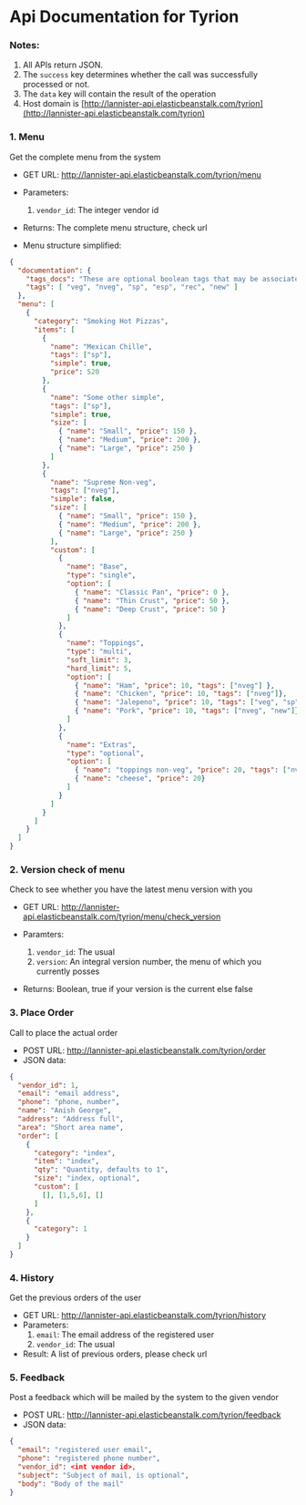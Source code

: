 # Api Documentation for Tyrion

### Notes:
1. All APIs return JSON.
2. The `success` key determines whether the call was successfully processed or not.
3. The `data` key will contain the result of the operation
4. Host domain is [http://lannister-api.elasticbeanstalk.com/tyrion](http://lannister-api.elasticbeanstalk.com/tyrion)


### 1. Menu
Get the complete menu from the system

* GET URL: http://lannister-api.elasticbeanstalk.com/tyrion/menu
* Parameters:
    1. `vendor_id`: The integer vendor id
  
* Returns: The complete menu structure, check url
* Menu structure simplified:
```JSON
{
  "documentation": {
    "tags_docs": "These are optional boolean tags that may be associated with a menu item and/or its toppings",
    "tags": [ "veg", "nveg", "sp", "esp", "rec", "new" ]
  },
  "menu": [
    {
      "category": "Smoking Hot Pizzas",
      "items": [
        {
          "name": "Mexican Chille",
          "tags": ["sp"],
          "simple": true,
          "price": 520
        },
        {
          "name": "Some other simple",
          "tags": ["sp"],
          "simple": true,
          "size": [
            { "name": "Small", "price": 150 },
            { "name": "Medium", "price": 200 },
            { "name": "Large", "price": 250 }
          ]
        },
        {
          "name": "Supreme Non-veg",
          "tags": ["nveg"],
          "simple": false,
          "size": [
            { "name": "Small", "price": 150 },
            { "name": "Medium", "price": 200 },
            { "name": "Large", "price": 250 }
          ],
          "custom": [
            {
              "name": "Base",
              "type": "single",
              "option": [
                { "name": "Classic Pan", "price": 0 },
                { "name": "Thin Crust", "price": 50 },
                { "name": "Deep Crust", "price": 50 }
              ]
            },
            {
              "name": "Toppings",
              "type": "multi",
              "soft_limit": 3,
              "hard_limit": 5,
              "option": [
                { "name": "Ham", "price": 10, "tags": ["nveg"] },
                { "name": "Chicken", "price": 10, "tags": ["nveg"]},
                { "name": "Jalepeno", "price": 10, "tags": ["veg", "sp"]},
                { "name": "Pork", "price": 10, "tags": ["nveg", "new"]}
              ]
            },
            {
              "name": "Extras",
              "type": "optional",
              "option": [
                { "name": "toppings non-veg", "price": 20, "tags": ["nveg"] },
                { "name": "cheese", "price": 20}
              ]
            }
          ]
        }
      ]
    }
  ]
}
```


### 2. Version check of menu
Check to see whether you have the latest menu version with you

* GET URL: http://lannister-api.elasticbeanstalk.com/tyrion/menu/check_version
* Paramters:
    1. `vendor_id`: The usual
    2. `version`: An integral version number, the menu of which you currently posses
  
* Returns: Boolean, true if your version is the current else false


### 3. Place Order
Call to place the actual order

* POST URL: http://lannister-api.elasticbeanstalk.com/tyrion/order
* JSON data:
```JSON
{
  "vendor_id": 1,
  "email": "email address",
  "phone": "phone, number",
  "name": "Anish George",
  "address": "Address full",
  "area": "Short area name",
  "order": [
    {
      "category": "index",
      "item": "index",
      "qty": "Quantity, defaults to 1",
      "size": "index, optional",
      "custom": [
        [], [1,5,6], []
      ]
    },
    {
      "category": 1
    }
  ]
}
```


### 4. History
Get the previous orders of the user

* GET URL: http://lannister-api.elasticbeanstalk.com/tyrion/history
* Parameters:
    1. `email`: The email address of the registered user
    2. `vendor_id`: The usual
* Result: A list of previous orders, please check url


### 5. Feedback
Post a feedback which will be mailed by the system to the given vendor

* POST URL: http://lannister-api.elasticbeanstalk.com/tyrion/feedback
* JSON data:
```JSON
{
  "email": "registered user email",
  "phone": "registered phone number",
  "vendor_id": <int vendor id>,
  "subject": "Subject of mail, is optional",
  "body": "Body of the mail"
}
```
